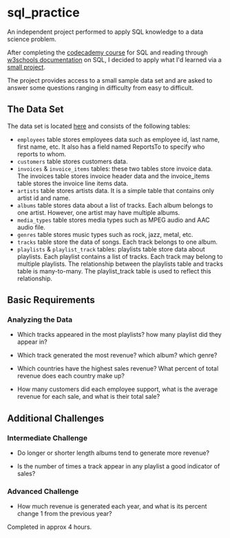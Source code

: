 # sql_practice
An independent project performed to apply SQL knowledge to a data science problem.

After completing the [codecademy course](https://www.codecademy.com/courses/learn-sql) for SQL and reading through [w3schools documentation](https://www.w3schools.com/sql/default.asp) on SQL, I decided to apply what I'd learned via a [small project](https://discuss.codecademy.com/t/data-science-independent-project-2-explore-a-sample-database/419945).

The project provides access to a small sample data set and are asked to answer some questions ranging in difficulty from easy to difficult.

## The Data Set
The data set is located [here](http://www.sqlitetutorial.net/sqlite-sample-database/) and consists of the following tables:

* `employees` table stores employees data such as employee id, last name, first name, etc. It also has a field named ReportsTo to specify who reports to whom.
*  `customers` table stores customers data.
* `invoices` & `invoice_items` tables: these two tables store invoice data. The invoices table stores invoice header data and the invoice_items table stores the invoice line items data.
* `artists` table stores artists data. It is a simple table that contains only artist id and name.
* `albums` table stores data about a list of tracks. Each album belongs to one artist. However, one artist may have multiple albums.
* `media_types` table stores media types such as MPEG audio and AAC audio file.
* `genres` table stores music types such as rock, jazz, metal, etc.
* `tracks` table store the data of songs. Each track belongs to one album.
* `playlists` & `playlist_track` tables: playlists table store data about playlists. Each playlist contains a list of tracks. Each track may belong to multiple playlists. The relationship between the playlists table and tracks table is many-to-many. The playlist_track table is used to reflect this relationship.

## Basic Requirements
### Analyzing the Data
- Which tracks appeared in the most playlists? how many playlist did they appear in?

- Which track generated the most revenue? which album? which genre?

- Which countries have the highest sales revenue? What percent of total revenue does each country make up?

- How many customers did each employee support, what is the average revenue for each sale, and what is their total sale?

## Additional Challenges
### Intermediate Challenge
- Do longer or shorter length albums tend to generate more revenue?

- Is the number of times a track appear in any playlist a good indicator of sales?

### Advanced Challenge
- How much revenue is generated each year, and what is its percent change 1 from the previous year?

Completed in approx 4 hours.
